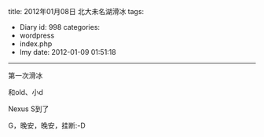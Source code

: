 title: 2012年01月08日 北大未名湖滑冰
tags:
  - Diary
id: 998
categories:
  - wordpress
  - index.php
  - lmy
date: 2012-01-09 01:51:18
---

第一次滑冰

和old、小d

Nexus S<!--more-->到了

G，晚安，晚安，挂断:-D